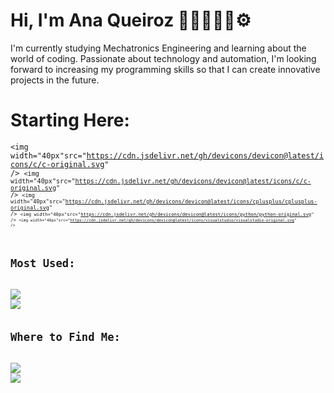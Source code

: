 # Hi, I'm Ana Queiroz 👋🏽👩🏽‍💻⚙️

I'm currently studying Mechatronics Engineering and learning about the world of coding. Passionate about technology and automation, I'm looking forward to increasing my programming skills so that I can create innovative projects in the future. 

# Starting Here:
<code><img width="40px"src="https://cdn.jsdelivr.net/gh/devicons/devicon@latest/icons/c/c-original.svg" />
<code><img width="40px"src="https://cdn.jsdelivr.net/gh/devicons/devicon@latest/icons/c/c-original.svg" />
<code><img width="40px"src="https://cdn.jsdelivr.net/gh/devicons/devicon@latest/icons/cplusplus/cplusplus-original.svg" />
<code><img width="40px"src="https://cdn.jsdelivr.net/gh/devicons/devicon@latest/icons/python/python-original.svg" />
<code><img width="40px"src="https://cdn.jsdelivr.net/gh/devicons/devicon@latest/icons/visualstudio/visualstudio-original.svg" />

# Most Used:
<link rel="stylesheet" type='text/css' href="https://cdn.jsdelivr.net/gh/devicons/devicon@latest/devicon.min.css" />
<img src="https://cdn.jsdelivr.net/gh/devicons/devicon@latest/icons/linkedin/linkedin-original.svg" />
<img src="https://cdn.jsdelivr.net/gh/devicons/devicon@latest/icons/trello/trello-original.svg" />

# Where to Find Me:

<div>
<a href = "aplfqueiroz@gmail.com"><img loading="lazy" src="https://img.shields.io/badge/Gmail-D14836?style=for-the-badge&logo=gmail&logoColor=white" target="_blank"></a>
<a href="https://www.linkedin.com/in/queirozanapaula" target="_blank"><img loading="lazy" src="https://img.shields.io/badge/-LinkedIn-%230077B5?style=for-the-badge&logo=linkedin&logoColor=white" target="_blank"></a>   
</div>

